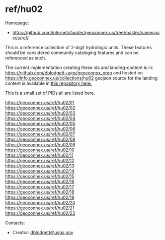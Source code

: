 ref/hu02
===

Homepage:
* https://github.com/internetofwater/geoconnex.us/tree/master/namespaces/ref/

This is a reference collection of 2-digit hydrologic units. These features should be considered community cataloging features and can be referenced as such.

The current implementation creating these ids and landing-content is in: https://github.com/dblodgett-usgs/geoconnex_prep and hosted on https://info.geoconnex.us/collections/hu02 geojson source for the landing content is available in [this repository here.](https://github.com/internetofwater/geoconnex.us/blob/master/pygeoapi/ext_data/hu02.geojson)

This is a small set of PIDs all are listed here.

https://geoconnex.us/ref/hu02/01  
https://geoconnex.us/ref/hu02/02  
https://geoconnex.us/ref/hu02/03  
https://geoconnex.us/ref/hu02/04  
https://geoconnex.us/ref/hu02/05  
https://geoconnex.us/ref/hu02/06  
https://geoconnex.us/ref/hu02/07  
https://geoconnex.us/ref/hu02/08  
https://geoconnex.us/ref/hu02/09  
https://geoconnex.us/ref/hu02/10  
https://geoconnex.us/ref/hu02/11  
https://geoconnex.us/ref/hu02/12  
https://geoconnex.us/ref/hu02/13  
https://geoconnex.us/ref/hu02/14  
https://geoconnex.us/ref/hu02/15  
https://geoconnex.us/ref/hu02/16  
https://geoconnex.us/ref/hu02/17  
https://geoconnex.us/ref/hu02/18  
https://geoconnex.us/ref/hu02/19  
https://geoconnex.us/ref/hu02/20  
https://geoconnex.us/ref/hu02/21  
https://geoconnex.us/ref/hu02/22  

Contacts: 
* Creator: <dblodgett@usgs.gov>

